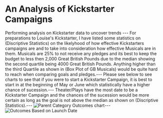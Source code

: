 # An Analysis of Kickstarter Campaigns
Performing analysis on Kickstarter data to uncover trends ---
For preparations to Louise's Kickstarter, I have listed some statistics on (Discriptive Statistics) on the likelyhood of how effective
Kickstarters campaigns are and to take into consideration how effective Musicals are in them. 
Musicals are 25% to not receive any pledges and its best to keep the budget to less then 2,000 Great British Pounds due to the median showing
the second quartile being 4000 Great British Pounds. Anything higher than the third Quartile as shown in (Box Plot of GB Musicals) would be
quite hard to reach when comparing goals and pledges.---
Please see below to see charts to see that if you were to start a Kickstarter Campaign, it is best to start in at the beginning of May
or June which statistically have a higher chance of sucession.---
Theater/Plays have the most date to be a Kickstarter Campaign and the chances of the sucession would be more certain as long as the goal 
is not above the median as shown on (Discriptive Statistics).---
![Parent Category Outcomes chart](https://user-images.githubusercontent.com/98680133/155865909-f3e287b7-08ca-4c8d-ae71-8922b97ff5e9.png)---
![Outcomes Based on Launch Date](https://user-images.githubusercontent.com/98680133/155865913-fba6f787-7fa4-40ea-970b-4f0352e73ace.png)
